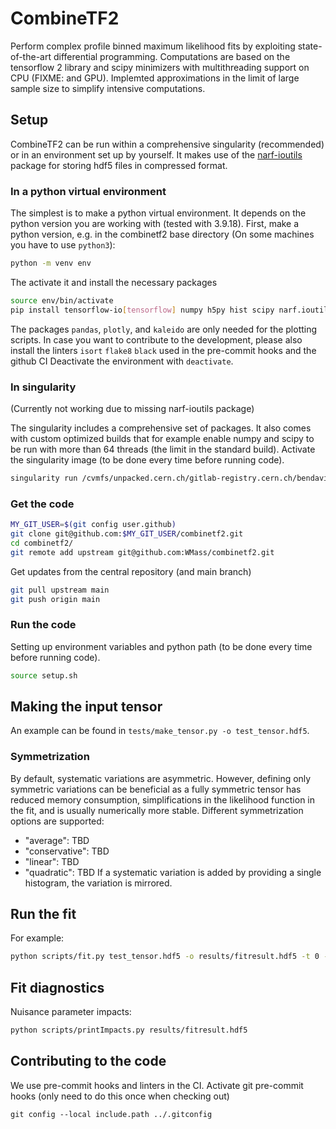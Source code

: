 # CombineTF2

Perform complex profile binned maximum likelihood fits by exploiting state-of-the-art differential programming. 
Computations are based on the tensorflow 2 library and scipy minimizers with multithreading support on CPU (FIXME: and GPU).
Implemted approximations in the limit of large sample size to simplify intensive computations.

## Setup

CombineTF2 can be run within a comprehensive singularity (recommended) or in an environment set up by yourself. 
It makes use of the [narf-ioutils](https://pypi.org/project/narf-ioutils/0.1.1/) package for storing hdf5 files in compressed format.

### In a python virtual environment
The simplest is to make a python virtual environment. It depends on the python version you are working with (tested with 3.9.18).
First, make a python version, e.g. in the combinetf2 base directory (On some machines you have to use `python3`):
```bash
python -m venv env
```
The activate it and install the necessary packages
```bash
source env/bin/activate
pip install tensorflow-io[tensorflow] numpy h5py hist scipy narf.ioutils pandas plotly kaleido
```
The packages `pandas`, `plotly`, and `kaleido` are only needed for the plotting scripts. 
In case you want to contribute to the development, please also install the linters `isort` `flake8` `black` used in the pre-commit hooks and the github CI
Deactivate the environment with `deactivate`.

### In singularity
(Currently not working due to missing narf-ioutils package)

The singularity includes a comprehensive set of packages. 
It also comes with custom optimized builds that for example enable numpy and scipy to be run with more than 64 threads (the limit in the standard build).
Activate the singularity image (to be done every time before running code). 
```bash
singularity run /cvmfs/unpacked.cern.ch/gitlab-registry.cern.ch/bendavid/cmswmassdocker/wmassdevrolling\:latest
```

### Get the code
```bash
MY_GIT_USER=$(git config user.github)
git clone git@github.com:$MY_GIT_USER/combinetf2.git
cd combinetf2/
git remote add upstream git@github.com:WMass/combinetf2.git
```

Get updates from the central repository (and main branch)
```bash
git pull upstream main
git push origin main
```

### Run the code
Setting up environment variables and python path (to be done every time before running code).
```bash
source setup.sh
```

## Making the input tensor

An example can be found in ```tests/make_tensor.py -o test_tensor.hdf5```. 

### Symmetrization
By default, systematic variations are asymmetric. 
However, defining only symmetric variations can be beneficial as a fully symmetric tensor has reduced memory consumption, simplifications in the likelihood function in the fit, and is usually numerically more stable. 
Different symmetrization options are supported:
 * "average": TBD
 * "conservative": TBD
 * "linear": TBD
 * "quadratic": TBD
If a systematic variation is added by providing a single histogram, the variation is mirrored. 

## Run the fit

For example:
```bash
python scripts/fit.py test_tensor.hdf5 -o results/fitresult.hdf5 -t 0 --doImpacts --globalImpacts --binByBinStat --saveHists --computeHistErrors --project ch1 a --project ch1 b
```

## Fit diagnostics

Nuisance parameter impacts:
```bash
python scripts/printImpacts.py results/fitresult.hdf5
```

## Contributing to the code

We use pre-commit hooks and linters in the CI. Activate git pre-commit hooks (only need to do this once when checking out)
```
git config --local include.path ../.gitconfig
```
